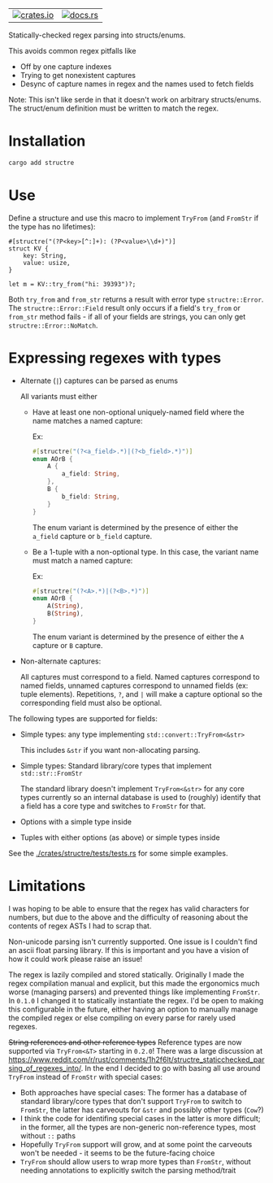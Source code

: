 <table align="right" margin="1em"><tr>
<td><a href="https://crates.io/crates/structre"><img alt="crates.io" src="https://img.shields.io/crates/v/structre"></a></td>
<td><a href="https://docs.rs/structre"><img alt="docs.rs" src="https://img.shields.io/docsrs/structre"></td></a>
</tr></table>

Statically-checked regex parsing into structs/enums.

This avoids common regex pitfalls like

- Off by one capture indexes
- Trying to get nonexistent captures
- Desync of capture names in regex and the names used to fetch fields

Note: This isn't like serde in that it doesn't work on arbitrary structs/enums. The struct/enum definition must be written to match the regex.

# Installation

```sh
cargo add structre
```

# Use

Define a structure and use this macro to implement `TryFrom` (and `FromStr` if the type has no lifetimes):

```
#[structre("(?P<key>[^:]+): (?P<value>\\d+)")]
struct KV {
    key: String,
    value: usize,
}
```

```
let m = KV::try_from("hi: 39393")?;
```

Both `try_from` and `from_str` returns a result with error type `structre::Error`. The `structre::Error::Field` result only occurs if a field's `try_from` or `from_str` method fails - if all of your fields are strings, you can only get `structre::Error::NoMatch`.

# Expressing regexes with types

- Alternate (`|`) captures can be parsed as enums

  All variants must either

  - Have at least one non-optional uniquely-named field where the name matches a named capture:

    Ex:

    ```rust
    #[structre("(?<a_field>.*)|(?<b_field>.*)")]
    enum AOrB {
        A {
            a_field: String,
        },
        B {
            b_field: String,
        }
    }
    ```

    The enum variant is determined by the presence of either the `a_field` capture or `b_field` capture.

  - Be a 1-tuple with a non-optional type. In this case, the variant name must match a named capture:

    Ex:

    ```rust
    #[structre("(?<A>.*)|(?<B>.*)")]
    enum AOrB {
        A(String),
        B(String),
    }
    ```

    The enum variant is determined by the presence of either the `A` capture or `B` capture.

- Non-alternate captures:

  All captures must correspond to a field. Named captures correspond to named fields, unnamed captures correspond to unnamed fields (ex: tuple elements). Repetitions, `?`, and `|` will make a capture optional so the corresponding field must also be optional.

The following types are supported for fields:

- Simple types: any type implementing `std::convert::TryFrom<&str>`

  This includes `&str` if you want non-allocating parsing.

- Simple types: Standard library/core types that implement `std::str::FromStr`

  The standard library doesn't implement `TryFrom<&str>` for any core types currently so an internal database is used to (roughly) identify that a field has a core type and switches to `FromStr` for that.

- Options with a simple type inside

- Tuples with either options (as above) or simple types inside

See the [./crates/structre/tests/tests.rs](tests) for some simple examples.

# Limitations

I was hoping to be able to ensure that the regex has valid characters for numbers, but due to the above and the difficulty of reasoning about the contents of regex ASTs I had to scrap that.

Non-unicode parsing isn't currently supported. One issue is I couldn't find an ascii float parsing library. If this is important and you have a vision of how it could work please raise an issue!

The regex is lazily compiled and stored statically. Originally I made the regex compilation manual and explicit, but this made the ergonomics much worse (managing parsers) and prevented things like implementing `FromStr`. In `0.1.0` I changed it to statically instantiate the regex. I'd be open to making this configurable in the future, either having an option to manually manage the compiled regex or else compiling on every parse for rarely used regexes.

~~String references and other reference types~~ Reference types are now supported via `TryFrom<&T>` starting in `0.2.0`! There was a large discussion
at <https://www.reddit.com/r/rust/comments/1h2f6lt/structre_staticchecked_parsing_of_regexes_into/>. In the end I decided to go with basing all use around `TryFrom` instead of `FromStr` with special cases:

- Both approaches have special cases: The former has a database of standard library/core types that don't support `TryFrom` to switch to `FromStr`, the latter has carveouts for `&str` and possibly other types (`Cow`?)
- I think the code for identifing special cases in the latter is more difficult; in the former, all the types are non-generic non-reference types, most without `::` paths
- Hopefully `TryFrom` support will grow, and at some point the carveouts won't be needed - it seems to be the future-facing choice
- `TryFrom` should allow users to wrap more types than `FromStr`, without needing annotations to explicitly switch the parsing method/trait
